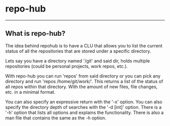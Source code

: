 # repo-hub

---

## What is repo-hub?

The idea behind repohub is to have a CLU that allows you to list the current status of all the repositories that are stored under a specific directory.

Lets say you have a directory named '/git' and said dir, holds multiple repositories (could be personal projects, work repos, etc.).

With repo-hub you can run 'repos' from said directory or you can pick any directory and run 'repos /home/git/work/'.
This returns a list of the status of all repos within that directory. With the amount of new files, file changes, etc. in a minimal format.

You can also specify an expressive return with the '-x' option.
You can also specify the directory depth of searches with the '-d [int]' option. 
There is a '-h' option that lists all options and explains the functionality.
There is also a man file that contains the same as the -h option.
